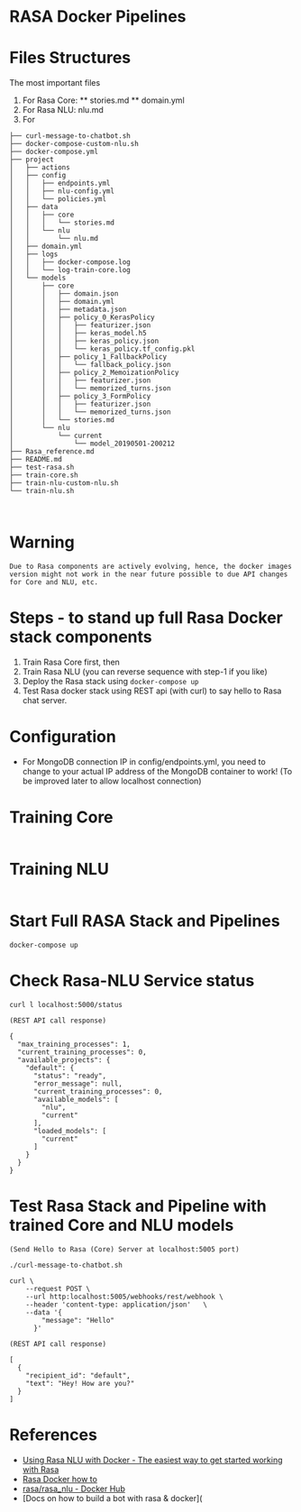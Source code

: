# RASA Docker Pipelines

# Files Structures
The most important files
1. For Rasa Core: 
** stories.md
** domain.yml
2. For Rasa NLU: nlu.md
3. For 
```
├── curl-message-to-chatbot.sh
├── docker-compose-custom-nlu.sh
├── docker-compose.yml
├── project
│   ├── actions
│   ├── config
│   │   ├── endpoints.yml
│   │   ├── nlu-config.yml
│   │   └── policies.yml
│   ├── data
│   │   ├── core
│   │   │   └── stories.md
│   │   └── nlu
│   │       └── nlu.md
│   ├── domain.yml
│   ├── logs
│   │   ├── docker-compose.log
│   │   └── log-train-core.log
│   └── models
│       ├── core
│       │   ├── domain.json
│       │   ├── domain.yml
│       │   ├── metadata.json
│       │   ├── policy_0_KerasPolicy
│       │   │   ├── featurizer.json
│       │   │   ├── keras_model.h5
│       │   │   ├── keras_policy.json
│       │   │   └── keras_policy.tf_config.pkl
│       │   ├── policy_1_FallbackPolicy
│       │   │   └── fallback_policy.json
│       │   ├── policy_2_MemoizationPolicy
│       │   │   ├── featurizer.json
│       │   │   └── memorized_turns.json
│       │   ├── policy_3_FormPolicy
│       │   │   ├── featurizer.json
│       │   │   └── memorized_turns.json
│       │   └── stories.md
│       └── nlu
│           └── current
│               └── model_20190501-200212
├── Rasa_reference.md
├── README.md
├── test-rasa.sh
├── train-core.sh
├── train-nlu-custom-nlu.sh
└── train-nlu.sh



```
# Warning
`Due to Rasa components are actively evolving, hence, the docker images version might not work in the near future possible to due API changes for Core and NLU, etc.`

# Steps - to stand up full Rasa Docker stack components
1. Train Rasa Core first, then
2. Train Rasa NLU (you can reverse sequence with step-1 if you like)
3. Deploy the Rasa stack using `docker-compose up`
4. Test Rasa docker stack using REST api (with curl) to say hello to Rasa chat server.

# Configuration 
* For MongoDB connection IP in config/endpoints.yml, you need to change to your actual IP address of the MongoDB container to work!
  (To be improved later to allow localhost connection)
  
# Training Core
```
```

# Training NLU
```
```

# Start Full RASA Stack and Pipelines
```
docker-compose up
```

# Check Rasa-NLU Service status
```
curl l localhost:5000/status

(REST API call response)

{
  "max_training_processes": 1,
  "current_training_processes": 0,
  "available_projects": {
    "default": {
      "status": "ready",
      "error_message": null,
      "current_training_processes": 0,
      "available_models": [
        "nlu",
        "current"
      ],
      "loaded_models": [
        "current"
      ]
    }
  }
}
```
# Test Rasa Stack and Pipeline with trained Core and NLU models
```
(Send Hello to Rasa (Core) Server at localhost:5005 port)

./curl-message-to-chatbot.sh 

curl \
    --request POST \
    --url http:localhost:5005/webhooks/rest/webhook \
    --header 'content-type: application/json'   \
    --data '{
        "message": "Hello"
      }'

(REST API call response)

[
  {
    "recipient_id": "default",
    "text": "Hey! How are you?"
  }
]
```

# References
* [Using Rasa NLU with Docker - The easiest way to get started working with Rasa](https://blog.spg.ai/using-rasa-nlu-with-docker-96b86856b392)
* [Rasa Docker how to](https://rasa.com/docs/core/docker_walkthrough/)
* [rasa/rasa_nlu - Docker Hub](https://hub.docker.com/r/rasa/rasa_nlu/)
* [Docs on how to build a bot with rasa & docker](


